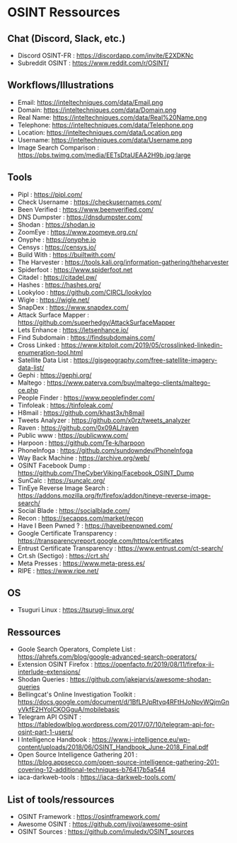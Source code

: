 # OSINT Ressources

## Chat (Discord, Slack, etc.)

* Discord OSINT-FR : https://discordapp.com/invite/E2XDKNc 
* Subreddit OSINT : https://www.reddit.com/r/OSINT/

## Workflows/Illustrations

* Email: https://inteltechniques.com/data/Email.png
* Domain: https://inteltechniques.com/data/Domain.png
* Real Name: https://inteltechniques.com/data/Real%20Name.png
* Telephone: https://inteltechniques.com/data/Telephone.png
* Location: https://inteltechniques.com/data/Location.png
* Username: https://inteltechniques.com/data/Username.png
* Image Search Comparison : https://pbs.twimg.com/media/EETsDtaUEAA2H9b.jpg:large

## Tools

* Pipl : https://pipl.com/
* Check Username : https://checkusernames.com/ 
* Been Verified : https://www.beenverified.com/ 
* DNS Dumpster : https://dnsdumpster.com/ 
* Shodan : https://shodan.io
* ZoomEye : https://www.zoomeye.org.cn/
* Onyphe : https://onyphe.io
* Censys : https://censys.io/
* Build With : https://builtwith.com/
* The Harvester : https://tools.kali.org/information-gathering/theharvester
* Spiderfoot : https://www.spiderfoot.net
* Citadel : https://citadel.pw/
* Hashes : https://hashes.org/
* Lookyloo : https://github.com/CIRCL/lookyloo 
* Wigle : https://wigle.net/ 
* SnapDex : https://www.snapdex.com/ 
* Attack Surface Mapper : https://github.com/superhedgy/AttackSurfaceMapper 
* Lets Enhance : https://letsenhance.io/ 
* Find Subdomain : https://findsubdomains.com/ 
* Cross Linked : https://www.kitploit.com/2019/05/crosslinked-linkedin-enumeration-tool.html 
* Satellite Data List : https://gisgeography.com/free-satellite-imagery-data-list/
* Gephi : https://gephi.org/ 
* Maltego : https://www.paterva.com/buy/maltego-clients/maltego-ce.php 
* People Finder : https://www.peoplefinder.com/ 
* Tinfoleak : https://tinfoleak.com/
* H8mail : https://github.com/khast3x/h8mail 
* Tweets Analyzer : https://github.com/x0rz/tweets_analyzer 
* Raven : https://github.com/0x09AL/raven 
* Public www : https://publicwww.com/ 
* Harpoon : https://github.com/Te-k/harpoon 
* PhoneInfoga : https://github.com/sundowndev/PhoneInfoga 
* Way Back Machine : https://archive.org/web/
* OSINT Facebook Dump : https://github.com/TheCyberViking/Facebook_OSINT_Dump 
* SunCalc : https://suncalc.org/
* TinEye Reverse Image Search : https://addons.mozilla.org/fr/firefox/addon/tineye-reverse-image-search/
* Social Blade : https://socialblade.com/ 
* Recon : https://secapps.com/market/recon 
* Have I Been Pwned ? : https://haveibeenpwned.com/
* Google Certificate Transparency : https://transparencyreport.google.com/https/certificates
* Entrust Certificate Transparency : https://www.entrust.com/ct-search/
* Crt.sh (Sectigo) : https://crt.sh/
* Meta Presses : https://www.meta-press.es/
* RIPE : https://www.ripe.net/

## OS 

* Tsuguri Linux : https://tsurugi-linux.org/ 

## Ressources

* Goole Search Operators, Complete List : https://ahrefs.com/blog/google-advanced-search-operators/ 
* Extension OSINT Firefox : https://openfacto.fr/2019/08/11/firefox-ii-interlude-extensions/ 
* Shodan Queries : https://github.com/jakejarvis/awesome-shodan-queries
* Bellingcat's Online Investigation Toolkit : https://docs.google.com/document/d/1BfLPJpRtyq4RFtHJoNpvWQjmGnyVkfE2HYoICKOGguA/mobilebasic 
* Telegram API OSINT : https://fabledowlblog.wordpress.com/2017/07/10/telegram-api-for-osint-part-1-users/
* I Intelligence Handbook : https://www.i-intelligence.eu/wp-content/uploads/2018/06/OSINT_Handbook_June-2018_Final.pdf 
* Open Source Intelligence Gathering 201 : https://blog.appsecco.com/open-source-intelligence-gathering-201-covering-12-additional-techniques-b76417b5a544 
* iaca-darkweb-tools : https://iaca-darkweb-tools.com/ 


## List of tools/ressources

* OSINT Framework : https://osintframework.com/ 
* Awesome OSINT : https://github.com/jivoi/awesome-osint
* OSINT Sources : https://github.com/imuledx/OSINT_sources 
